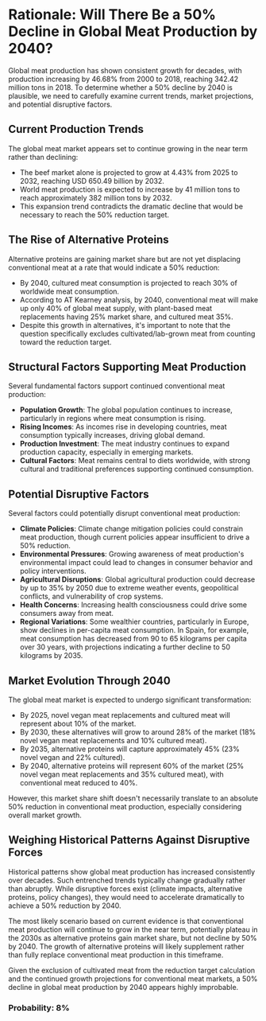 # Rationale: Will There Be a 50% Decline in Global Meat Production by 2040?

Global meat production has shown consistent growth for decades, with production increasing by 46.68% from 2000 to 2018, reaching 342.42 million tons in 2018. To determine whether a 50% decline by 2040 is plausible, we need to carefully examine current trends, market projections, and potential disruptive factors.

## Current Production Trends

The global meat market appears set to continue growing in the near term rather than declining:

- The beef market alone is projected to grow at 4.43% from 2025 to 2032, reaching USD 650.49 billion by 2032.
- World meat production is expected to increase by 41 million tons to reach approximately 382 million tons by 2032.
- This expansion trend contradicts the dramatic decline that would be necessary to reach the 50% reduction target.

## The Rise of Alternative Proteins

Alternative proteins are gaining market share but are not yet displacing conventional meat at a rate that would indicate a 50% reduction:

- By 2040, cultured meat consumption is projected to reach 30% of worldwide meat consumption.
- According to AT Kearney analysis, by 2040, conventional meat will make up only 40% of global meat supply, with plant-based meat replacements having 25% market share, and cultured meat 35%.
- Despite this growth in alternatives, it's important to note that the question specifically excludes cultivated/lab-grown meat from counting toward the reduction target.

## Structural Factors Supporting Meat Production

Several fundamental factors support continued conventional meat production:

- **Population Growth**: The global population continues to increase, particularly in regions where meat consumption is rising.
- **Rising Incomes**: As incomes rise in developing countries, meat consumption typically increases, driving global demand.
- **Production Investment**: The meat industry continues to expand production capacity, especially in emerging markets.
- **Cultural Factors**: Meat remains central to diets worldwide, with strong cultural and traditional preferences supporting continued consumption.

## Potential Disruptive Factors

Several factors could potentially disrupt conventional meat production:

- **Climate Policies**: Climate change mitigation policies could constrain meat production, though current policies appear insufficient to drive a 50% reduction.
- **Environmental Pressures**: Growing awareness of meat production's environmental impact could lead to changes in consumer behavior and policy interventions.
- **Agricultural Disruptions**: Global agricultural production could decrease by up to 35% by 2050 due to extreme weather events, geopolitical conflicts, and vulnerability of crop systems.
- **Health Concerns**: Increasing health consciousness could drive some consumers away from meat.
- **Regional Variations**: Some wealthier countries, particularly in Europe, show declines in per-capita meat consumption. In Spain, for example, meat consumption has decreased from 90 to 65 kilograms per capita over 30 years, with projections indicating a further decline to 50 kilograms by 2035.

## Market Evolution Through 2040

The global meat market is expected to undergo significant transformation:

- By 2025, novel vegan meat replacements and cultured meat will represent about 10% of the market.
- By 2030, these alternatives will grow to around 28% of the market (18% novel vegan meat replacements and 10% cultured meat).
- By 2035, alternative proteins will capture approximately 45% (23% novel vegan and 22% cultured).
- By 2040, alternative proteins will represent 60% of the market (25% novel vegan meat replacements and 35% cultured meat), with conventional meat reduced to 40%.

However, this market share shift doesn't necessarily translate to an absolute 50% reduction in conventional meat production, especially considering overall market growth.

## Weighing Historical Patterns Against Disruptive Forces

Historical patterns show global meat production has increased consistently over decades. Such entrenched trends typically change gradually rather than abruptly. While disruptive forces exist (climate impacts, alternative proteins, policy changes), they would need to accelerate dramatically to achieve a 50% reduction by 2040.

The most likely scenario based on current evidence is that conventional meat production will continue to grow in the near term, potentially plateau in the 2030s as alternative proteins gain market share, but not decline by 50% by 2040. The growth of alternative proteins will likely supplement rather than fully replace conventional meat production in this timeframe.

Given the exclusion of cultivated meat from the reduction target calculation and the continued growth projections for conventional meat markets, a 50% decline in global meat production by 2040 appears highly improbable.

### Probability: 8%
